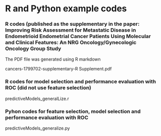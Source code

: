 # R and Python example codes
### R codes (published as the supplementary in the paper: Improving Risk Assessment for Metastatic Disease in Endometrioid Endometrial Cancer Patients Using Molecular and Clinical Features: An NRG Oncology/Gynecologic Oncology Group Study

The PDF file was generated using R markdown

cancers-1799702-supplementary-R Supplement.pdf

### R codes for model selection and performance evaluation with ROC (did not use feature selection)
predictiveModels_generalLize.r
### Pyhon codes for feature selection, model selection and performance evaluation with ROC
predictiveModels_generalize.py
